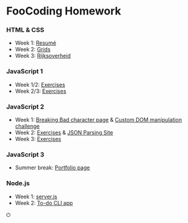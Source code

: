 # FooCoding Homework

### HTML & CSS
- Week 1: [Resumé](https://fn-ix.github.io/foocoding/html-css/week1/)
- Week 2: [Grids](https://fn-ix.github.io/foocoding/html-css/week2/)
- Week 3: [Rijksoverheid](https://fn-ix.github.io/foocoding/html-css/week3/)

### JavaScript 1
- Week 1/2: [Exercises](https://github.com/fn-ix/foocoding/tree/main/javascript1/week1)
- Week 2/3: [Exercises](https://github.com/fn-ix/foocoding/tree/main/javascript1/week2)

### JavaScript 2
- Week 1: [Breaking Bad character page](https://fn-ix.github.io/foocoding/javascript2/week1/) & [Custom DOM manipulation challenge](https://fn-ix.github.io/foocoding/javascript2/week1a/)
- Week 2: [Exercises](https://github.com/fn-ix/foocoding/tree/main/javascript2/week2/exercises) & [JSON Parsing Site](https://fn-ix.github.io/foocoding/javascript2/week2/)
- Week 3: [Exercises](https://github.com/fn-ix/foocoding/blob/main/javascript2/week3/exercises.js)

### JavaScript 3
- Summer break: [Portfolio page](https://fn-ix.github.io/foocoding/javascript3/portfolio/)

### Node.js
- Week 1: [server.js](https://github.com/fn-ix/foocoding/blob/main/node/week1/server.js)
-  Week 2: [To-do CLI app](https://github.com/fn-ix/foocoding/blob/main/node/week2/)


⏻

